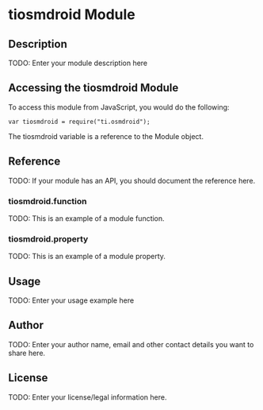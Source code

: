 # tiosmdroid Module

## Description

TODO: Enter your module description here

## Accessing the tiosmdroid Module

To access this module from JavaScript, you would do the following:

    var tiosmdroid = require("ti.osmdroid");

The tiosmdroid variable is a reference to the Module object.

## Reference

TODO: If your module has an API, you should document
the reference here.

### tiosmdroid.function

TODO: This is an example of a module function.

### tiosmdroid.property

TODO: This is an example of a module property.

## Usage

TODO: Enter your usage example here

## Author

TODO: Enter your author name, email and other contact
details you want to share here.

## License

TODO: Enter your license/legal information here.
